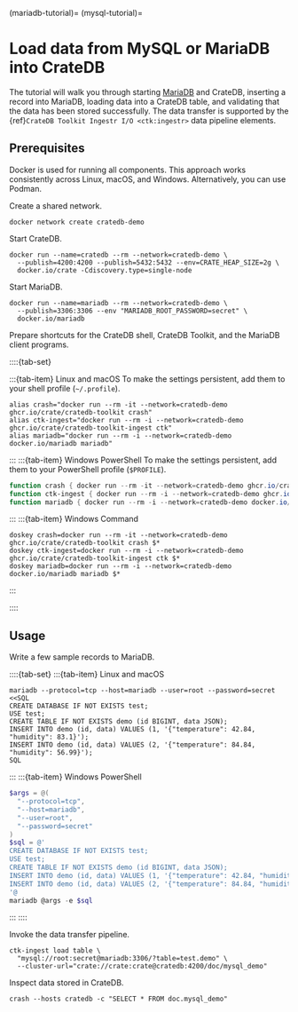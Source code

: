 (mariadb-tutorial)=
(mysql-tutorial)=
# Load data from MySQL or MariaDB into CrateDB

The tutorial will walk you through starting [MariaDB] and CrateDB,
inserting a record into MariaDB, loading data into a CrateDB table,
and validating that the data has been stored successfully.
The data transfer is supported by the
{ref}`CrateDB Toolkit Ingestr I/O <ctk:ingestr>` data pipeline elements.

## Prerequisites

Docker is used for running all components. This approach works consistently
across Linux, macOS, and Windows. Alternatively, you can use Podman.

Create a shared network.
```shell
docker network create cratedb-demo
```

Start CrateDB.
```shell
docker run --name=cratedb --rm --network=cratedb-demo \
  --publish=4200:4200 --publish=5432:5432 --env=CRATE_HEAP_SIZE=2g \
  docker.io/crate -Cdiscovery.type=single-node
```

Start MariaDB.
```shell
docker run --name=mariadb --rm --network=cratedb-demo \
  --publish=3306:3306 --env "MARIADB_ROOT_PASSWORD=secret" \
  docker.io/mariadb
```

Prepare shortcuts for the CrateDB shell, CrateDB Toolkit, and the MariaDB client
programs.

::::{tab-set}

:::{tab-item} Linux and macOS
To make the settings persistent, add them to your shell profile (`~/.profile`).
```shell
alias crash="docker run --rm -it --network=cratedb-demo ghcr.io/crate/cratedb-toolkit crash"
alias ctk-ingest="docker run --rm -i --network=cratedb-demo ghcr.io/crate/cratedb-toolkit-ingest ctk"
alias mariadb="docker run --rm -i --network=cratedb-demo docker.io/mariadb mariadb"
```
:::
:::{tab-item} Windows PowerShell
To make the settings persistent, add them to your PowerShell profile (`$PROFILE`).
```powershell
function crash { docker run --rm -it --network=cratedb-demo ghcr.io/crate/cratedb-toolkit crash @args }
function ctk-ingest { docker run --rm -i --network=cratedb-demo ghcr.io/crate/cratedb-toolkit-ingest ctk @args }
function mariadb { docker run --rm -i --network=cratedb-demo docker.io/mariadb mariadb @args }
```
:::
:::{tab-item} Windows Command
```shell
doskey crash=docker run --rm -it --network=cratedb-demo ghcr.io/crate/cratedb-toolkit crash $*
doskey ctk-ingest=docker run --rm -i --network=cratedb-demo ghcr.io/crate/cratedb-toolkit-ingest ctk $*
doskey mariadb=docker run --rm -i --network=cratedb-demo docker.io/mariadb mariadb $*
```
:::

::::

## Usage

Write a few sample records to MariaDB.

::::{tab-set}
:::{tab-item} Linux and macOS
```shell
mariadb --protocol=tcp --host=mariadb --user=root --password=secret <<SQL
CREATE DATABASE IF NOT EXISTS test;
USE test;
CREATE TABLE IF NOT EXISTS demo (id BIGINT, data JSON);
INSERT INTO demo (id, data) VALUES (1, '{"temperature": 42.84, "humidity": 83.1}');
INSERT INTO demo (id, data) VALUES (2, '{"temperature": 84.84, "humidity": 56.99}');
SQL
```
:::
:::{tab-item} Windows PowerShell
```powershell
$args = @(
  "--protocol=tcp",
  "--host=mariadb",
  "--user=root",
  "--password=secret"
)
$sql = @'
CREATE DATABASE IF NOT EXISTS test;
USE test;
CREATE TABLE IF NOT EXISTS demo (id BIGINT, data JSON);
INSERT INTO demo (id, data) VALUES (1, '{"temperature": 42.84, "humidity": 83.1}');
INSERT INTO demo (id, data) VALUES (2, '{"temperature": 84.84, "humidity": 56.99}');
'@
mariadb @args -e $sql
```
:::
::::

Invoke the data transfer pipeline.
```shell
ctk-ingest load table \
  "mysql://root:secret@mariadb:3306/?table=test.demo" \
  --cluster-url="crate://crate:crate@cratedb:4200/doc/mysql_demo"
```

Inspect data stored in CrateDB.
```shell
crash --hosts cratedb -c "SELECT * FROM doc.mysql_demo"
```


[MariaDB]: https://mariadb.com/
[MySQL]: https://www.mysql.com/
